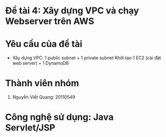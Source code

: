# Đề tài 4: Xây dựng VPC và chạy Webserver trên AWS
# Yêu cầu của đề tài
- Xây dựng VPC: 1 public subnet + 1 private subnet
 Khởi tạo 1 EC2 (cài đặt web server) + 1 DynamoDB
# Thành viên nhóm
1. Nguyễn Viết Quang: 20110549
# Công nghệ sử dụng: Java Servlet/JSP
